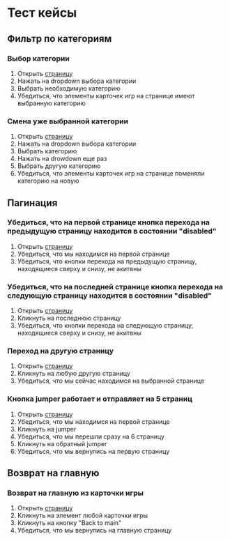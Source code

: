 # Тест кейсы

## Фильтр по категориям

### Выбор категории

1) Открыть [страницу](https://makarovartem.github.io/frontend-avito-tech-test-assignment/)
2) Нажать на dropdown выбора категории
3) Выбрать необходимую категорию
4) Убедиться, что элементы карточек игр на странице имеют выбранную категорию

### Смена уже выбранной категории

1) Открыть [страницу](https://makarovartem.github.io/frontend-avito-tech-test-assignment/)
2) Нажать на dropdown выбора категории
3) Выбрать категорию
4) Нажать на drowdown еще раз
5) Выбрать другую категорию
6) Убедиться, что элементы карточек игр на странице поменяли категорию на новую

## Пагинация

### Убедиться, что на первой странице кнопка перехода на предыдущую страницу находится в состоянии "disabled"

1) Открыть [страницу](https://makarovartem.github.io/frontend-avito-tech-test-assignment/)
2) Убедиться, что мы находимся на первой странице
3) Убедиться, что кнопки перехода на предыдущую страницу, находящиеся сверху и снизу, не акитвны

### Убедиться, что на последней странице кнопка перехода на следующую страницу находится в состоянии "disabled"

1) Открыть [страницу](https://makarovartem.github.io/frontend-avito-tech-test-assignment/)
2) Кликнуть на последнюю страницу
3) Убедиться, что кнопки перехода на следующую страницу, находящиеся сверху и снизу, не акитвны

### Переход на другую страницу

1) Открыть [страницу](https://makarovartem.github.io/frontend-avito-tech-test-assignment/)
2) Кликнуть на любую другую страницу
3) Убедиться, что мы сейчас находимся на выбранной странице

### Кнопка jumper работает и отправляет на 5 страниц

1) Открыть [страницу](https://makarovartem.github.io/frontend-avito-tech-test-assignment/)
2) Убедиться, что мы находимся на первой странице
3) Кликнуть на jumper
4) Убедиться, что мы перешли сразу на 6 страницу
5) Кликнуть на обратный jumper
6) Убедиться, что мы вернулись на первую страницу

## Возврат на главную

### Возврат на главную из карточки игры

1) Открыть [страницу](https://makarovartem.github.io/frontend-avito-tech-test-assignment/)
2) Кликнуть на элемент любой карточки игры
3) Кликнуть на кнопку "Back to main"
4) Убедиться, что мы вернулись на главную страницу
